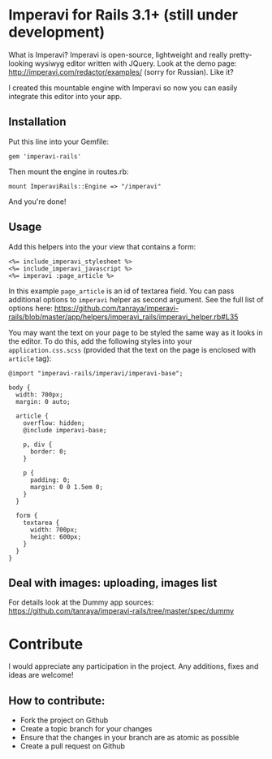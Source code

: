 # Imperavi for Rails 3.1+ (still under development)

What is Imperavi? Imperavi is open-source, lightweight and really pretty-looking wysiwyg editor written with JQuery. Look at the demo page: http://imperavi.com/redactor/examples/ (sorry for Russian). Like it?

I created this mountable engine with Imperavi so now you can easily integrate this editor into your app.

## Installation

Put this line into your Gemfile:

    gem 'imperavi-rails'

Then mount the engine in routes.rb:

    mount ImperaviRails::Engine => "/imperavi"

And you're done!

## Usage

Add this helpers into the your view that contains a form:

    <%= include_imperavi_stylesheet %>
    <%= include_imperavi_javascript %>
    <%= imperavi :page_article %>

In this example `page_article` is an id of textarea field. You can pass additional options to `imperavi` helper as second argument. See the full list of options here: https://github.com/tanraya/imperavi-rails/blob/master/app/helpers/imperavi_rails/imperavi_helper.rb#L35

You may want the text on your page to be styled the same way as it looks in the editor. To do this, add the following styles into your `application.css.scss` (provided that the text on the page is enclosed with `article` tag):

    @import "imperavi-rails/imperavi/imperavi-base";

    body {
      width: 700px;
      margin: 0 auto;

      article {
        overflow: hidden;
        @include imperavi-base;

        p, div {
          border: 0;
        }

        p {
          padding: 0;
          margin: 0 0 1.5em 0;
        }
      }

      form {
        textarea {
          width: 700px;
          height: 600px;
        }
      }
    }

## Deal with images: uploading, images list

For details look at the Dummy app sources: https://github.com/tanraya/imperavi-rails/tree/master/spec/dummy

# Contribute

I would appreciate any participation in the project. Any additions, fixes and ideas are welcome!

## How to contribute:

* Fork the project on Github
* Create a topic branch for your changes
* Ensure that the changes in your branch are as atomic as possible
* Create a pull request on Github
